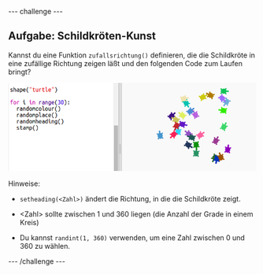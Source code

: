\--- challenge \---

## Aufgabe: Schildkröten-Kunst

Kannst du eine Funktion `zufallsrichtung()` definieren, die die Schildkröte in eine zufällige Richtung zeigen läßt und den folgenden Code zum Laufen bringt?

![screenshot](images/modern-turtle-art.png)

Hinweise:

- `setheading(<Zahl>)` ändert die Richtung, in die die Schildkröte zeigt.

- &lt;Zahl&gt; sollte zwischen 1 und 360 liegen (die Anzahl der Grade in einem Kreis)

- Du kannst `randint(1, 360)` verwenden, um eine Zahl zwischen 0 und 360 zu wählen.

\--- /challenge \---